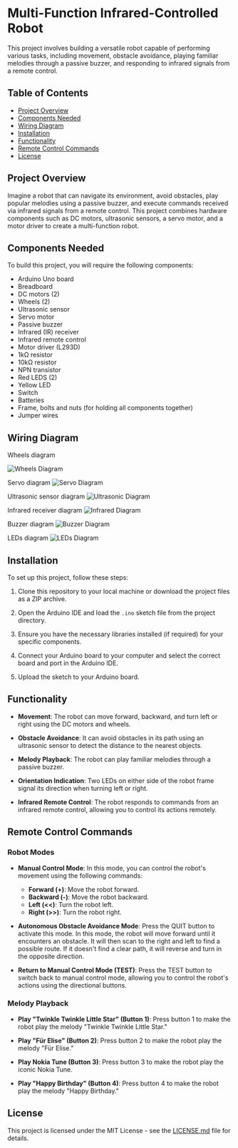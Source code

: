 # Multi-Function Infrared-Controlled Robot

This project involves building a versatile robot capable of performing various tasks, including movement, obstacle avoidance, playing familiar melodies through a passive buzzer, and responding to infrared signals from a remote control.

## Table of Contents

- [Project Overview](#project-overview)
- [Components Needed](#components-needed)
- [Wiring Diagram](#wiring-diagram)
- [Installation](#installation)
- [Functionality](#functionality)
- [Remote Control Commands](#remote-control-commands)
- [License](#license)

## Project Overview

Imagine a robot that can navigate its environment, avoid obstacles, play popular melodies using a passive buzzer, and execute commands received via infrared signals from a remote control. This project combines hardware components such as DC motors, ultrasonic sensors, a servo motor, and a motor driver to create a multi-function robot.

## Components Needed

To build this project, you will require the following components:

- Arduino Uno board
- Breadboard
- DC motors (2)
- Wheels (2)
- Ultrasonic sensor
- Servo motor
- Passive buzzer
- Infrared (IR) receiver
- Infrared remote control
- Motor driver (L293D)
- 1kΩ resistor
- 10kΩ resistor
- NPN transistor
- Red LEDS (2)
- Yellow LED
- Switch
- Batteries
- Frame, bolts and nuts (for holding all components together)
- Jumper wires

## Wiring Diagram

Wheels diagram

![Wheels Diagram](./diagrams/wheels.png)

Servo diagram
![Servo Diagram](./diagrams/servo.png)

Ultrasonic sensor diagram
![Ultrasonic Diagram](./diagrams/ultrasonic.png)

Infrared receiver diagram
![Infrared Diagram](./diagrams/infrared.png)

Buzzer diagram
![Buzzer Diagram](./diagrams/buzzer.png)

LEDs diagram
![LEDs Diagram](./diagrams/led.png)

## Installation

To set up this project, follow these steps:

1. Clone this repository to your local machine or download the project files as a ZIP archive.

2. Open the Arduino IDE and load the `.ino` sketch file from the project directory.

3. Ensure you have the necessary libraries installed (if required) for your specific components.

4. Connect your Arduino board to your computer and select the correct board and port in the Arduino IDE.

5. Upload the sketch to your Arduino board.

## Functionality

- **Movement**: The robot can move forward, backward, and turn left or right using the DC motors and wheels.

- **Obstacle Avoidance**: It can avoid obstacles in its path using an ultrasonic sensor to detect the distance to the nearest objects.

- **Melody Playback**: The robot can play familiar melodies through a passive buzzer.

- **Orientation Indication**: Two LEDs on either side of the robot frame signal its direction when turning left or right.

- **Infrared Remote Control**: The robot responds to commands from an infrared remote control, allowing you to control its actions remotely.

## Remote Control Commands

### Robot Modes

- **Manual Control Mode**: In this mode, you can control the robot's movement using the following commands:

  - **Forward (+)**: Move the robot forward.
  - **Backward (-)**: Move the robot backward.
  - **Left (<<)**: Turn the robot left.
  - **Right (>>)**: Turn the robot right.

- **Autonomous Obstacle Avoidance Mode**: Press the QUIT button to activate this mode. In this mode, the robot will move forward until it encounters an obstacle. It will then scan to the right and left to find a possible route. If it doesn't find a clear path, it will reverse and turn in the opposite direction.

- **Return to Manual Control Mode (TEST)**: Press the TEST button to switch back to manual control mode, allowing you to control the robot's actions using the directional buttons.

### Melody Playback

- **Play "Twinkle Twinkle Little Star" (Button 1)**: Press button 1 to make the robot play the melody "Twinkle Twinkle Little Star."

- **Play "Für Elise" (Button 2)**: Press button 2 to make the robot play the melody "Für Elise."

- **Play Nokia Tune (Button 3)**: Press button 3 to make the robot play the iconic Nokia Tune.

- **Play "Happy Birthday" (Button 4)**: Press button 4 to make the robot play the melody "Happy Birthday."


## License

This project is licensed under the MIT License - see the [LICENSE.md](LICENSE.md) file for details.

